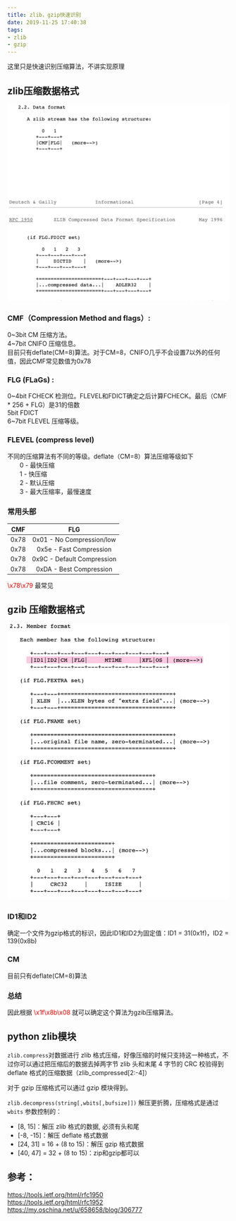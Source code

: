 ```yaml
---
title: zlib，gzip快速识别
date: 2019-11-25 17:40:38
tags:
- zlib
- gzip
---
```


这里只是快速识别压缩算法，不讲实现原理
<!-- more -->
## zlib压缩数据格式
![](/images/zlib.png)

### CMF（Compression Method and flags）:  
0~3bit CM 压缩方法。  
4~7bit CNIFO 压缩信息。  
目前只有deflate(CM=8)算法。对于CM=8，CNIFO几乎不会设置7以外的任何值，因此CMF常见数值为0x78

### FLG (FLaGs) :  
0~4bit FCHECK 检测位。FLEVEL和FDICT确定之后计算FCHECK。最后（CMF * 256 + FLG）是31的倍数  
5bit  FDICT  
6~7bit FLEVEL 压缩等级。  

### FLEVEL (compress level)  
不同的压缩算法有不同的等级。deflate（CM=8）算法压缩等级如下  
 　　0 - 最快压缩  
 　　1 - 快压缩  
 　　2 - 默认压缩  
 　　3 - 最大压缩率，最慢速度  

### 常用头部
| CMF   |             FLG            |
| :---: | :------------------------: |
|0x78   | 0x01 - No Compression/low  |
|0x78   | 0x5e - Fast Compression    |
|0x78   | 0x9C - Default Compression |
|0x78   | 0xDA - Best Compression    |

<font color=red> \x78\x79 </font>最常见

## gzib 压缩数据格式

![](/images/gzip.png)

### ID1和ID2
确定一个文件为gzip格式的标识，因此ID1和ID2为固定值：ID1 = 31(0x1f)，ID2 = 139(0x8b)

### CM
目前只有deflate(CM=8)算法

### 总结
因此根据 <font color=red> \x1f\x8b\x08 </font> 就可以确定这个算法为gzib压缩算法。


## python zlib模块
`zlib.compress`对数据进行 zlib 格式压缩，好像压缩的时候只支持这一种格式，不过你可以通过把压缩后的数据去掉两字节 zlib 头和末尾 4 字节的 CRC 校验得到 deflate 格式的压缩数据（zlib_compressed[2:-4]）

对于 gzip 压缩格式可以通过 gzip 模块得到。  

`zlib.decompress(string[,wbits[,bufsize]])` 解压更折腾，压缩格式是通过 `wbits` 参数控制的：

- [8, 15]：解压 zlib 格式的数据, 必须有头和尾
- [-8, -15]：解压 deflate 格式数据
- [24, 31] = 16 + (8 to 15)：解压 gzip 格式数据
- [40, 47] = 32 + (8 to 15)：zip和gzip都可以
 
## 参考：
https://tools.ietf.org/html/rfc1950  
https://tools.ietf.org/html/rfc1952
https://my.oschina.net/u/658658/blog/306777